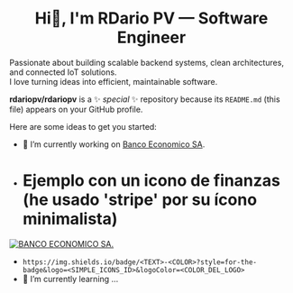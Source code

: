 
<h1 align="center">Hi👋, I'm RDario PV — Software Engineer</h1> 

<!--## Hi👋, I'm RDario PV — Software Engineer-->

Passionate about building scalable backend systems, clean architectures, and connected IoT solutions.  
I love turning ideas into efficient, maintainable software.

**rdariopv/rdariopv** is a ✨ _special_ ✨ repository because its `README.md` (this file) appears on your GitHub profile.

Here are some ideas to get you started:

- 🔭 I’m currently working on [Banco Economico SA](https://baneco.com.bo).
- # Ejemplo con un icono de finanzas (he usado 'stripe' por su ícono minimalista)
[![BANCO ECONOMICO SA.](https://img.shields.io/badge/BANECO-D43030?style=for-the-badge&logoColor=white)](https://www.baneco.com.bo/)


- `https://img.shields.io/badge/<TEXT>-<COLOR>?style=for-the-badge&logo=<SIMPLE_ICONS_ID>&logoColor=<COLOR_DEL_LOGO>`
- 🌱 I’m currently learning ...
<!--
- 👯 I’m looking to collaborate on ...
- 🤔 I’m looking for help with ...
- 💬 Ask me about ...
- 📫 How to reach me: ...
- 😄 Pronouns: ...
- ⚡ Fun fact: ...
-->
